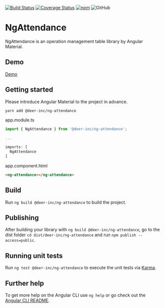 [![Build Status](https://travis-ci.com/deer-inc/ng-attendance.svg?branch=master)](https://travis-ci.com/deer-inc/ng-attendance)
[![Coverage Status](https://coveralls.io/repos/github/deer-inc/ng-attendance/badge.svg?branch=master)](https://coveralls.io/github/deer-inc/ng-attendance?branch=master)
[![npm](https://img.shields.io/npm/v/@deer-inc/ng-attendance.svg)](https://www.npmjs.com/package/@deer-inc/ng-lp)
![GitHub](https://img.shields.io/github/license/deer-inc/ng-attendance.svg)

# NgAttendance

NgAttendance is an operation management table library by Angular Material.

## Demo

[Demo](https://deer-inc.github.io/ng-attendance/)

## Getting started

Please introduce Angular Material to the project in advance.

```bash
yarn add @deer-inc/ng-attendance
```

app.module.ts
```ts
import { NgAttendance } from '@deer-inc/ng-attendance';

...

imports: [
  NgAttendance
]
```

app.component.html
```html
<ng-attendance></ng-attendance>
```

## Build

Run `ng build @deer-inc/ng-attendance` to build the project.

## Publishing

After building your library with `ng build @deer-inc/ng-attendance`, go to the dist folder `cd dist/deer-inc/ng-attendance` and run `npm publish --access=public`.

## Running unit tests

Run `ng test @deer-inc/ng-attendance` to execute the unit tests via [Karma](https://karma-runner.github.io).

## Further help

To get more help on the Angular CLI use `ng help` or go check out the [Angular CLI README](https://github.com/angular/angular-cli/blob/master/README.md).
